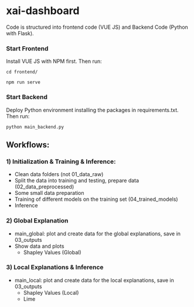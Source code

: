 # xai-dashboard

Code is structured into frontend code (VUE JS) and Backend Code (Python with Flask). 


### Start Frontend  

Install VUE JS with NPM first. Then run:

```
cd frontend/

npm run serve
```

### Start Backend 

Deploy Python environment installing the packages in requirements.txt. Then run:

``` 
python main_backend.py
```


## Workflows:

### 1) Initialization & Training & Inference:
- Clean data folders (not 01_data_raw)
- Split the data into training and testing, prepare data (02_data_preprocessed) 
- Some small data preparation
- Training of different models on the training set (04_trained_models)
- Inference

### 2) Global Explanation
- main_global: plot and create data for the global explanations, save in 03_outputs
- Show data and plots
    - Shapley Values (Global)


### 3) Local Explanations & Inference
- main_local: plot and create data for the local explanations, save in 03_outputs
    - Shapley Values (Local)
    - Lime 

